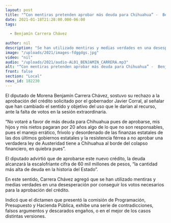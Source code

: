 ```yaml
---
layout: post
title: "“Con mentiras pretenden aprobar más deuda para Chihuahua” -  Benjamín Carrera"
date: 2021-01-18T21:28:00.000-06:00
tags:
  
  - Benjamín Carrera Chávez
  
author: nil
description: "Se han utilizado mentiras y medias verdades en una desesperación por conseguir los votos necesarios para la aprobación del crédito"
image: "/uploads/2021/images-fdggdgs.jpg"
video: "nil"
audio: "/uploads/2021/audio-AL01_BENJAMIN_CARRERA.mp3"
alt: "“Con mentiras pretenden aprobar más deuda para Chihuahua” -  Benjamín Carrera"
front: false
section: "Local"
news_id: 182230
---
```


El diputado de Morena Benjamín Carrera Chávez, sostuvo su rechazo a la aprobación del crédito solicitado por el gobernador Javier Corral, al señalar que han cambiado el sentido y objetivo del uso que le darían al recurso, ante la falta de votos en la sesión extraordinaria.

“No votaré a favor de más deuda para Chihuahua pues de aprobarse, mis hijos y mis nietos pagaran por 20 años algo de lo que no son responsables, pues el manejo errático, frívolo y desordenado de las finanzas estatales de las dos últimos gobiernos estatales y la resistencia férrea a no aprobar una verdadera ley de Austeridad tiene a Chihuahua al borde del colapso financiero, en quiebra pues”.

El diputado advirtió que de aprobarse este nuevo crédito, la deuda alcanzará la escalofriante cifra de 60 mil millones de pesos, “la cantidad más alta de deuda en la historia del Estado”.

En este sentido, Carrera Chávez agregó que se han utilizado mentiras y medias verdades en una desesperación por conseguir los votos necesarios para la aprobación del crédito.

Indicó que el dictamen que presentó la comisión de Programación, Presupuesto y Hacienda Pública, exhibe una serie de contradicciones, falsos argumentos y descarados engaños, o en el mejor de los casos distintas versiones.